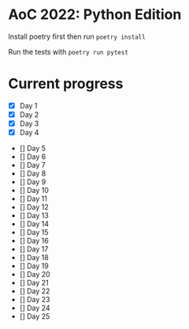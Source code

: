 # AoC 2022: Python Edition

Install poetry first then run `poetry install`

Run the tests with `poetry run pytest`

# Current progress

- [x] Day 1
- [x] Day 2
- [x] Day 3
- [x] Day 4
- [] Day 5
- [] Day 6
- [] Day 7
- [] Day 8
- [] Day 9
- [] Day 10
- [] Day 11
- [] Day 12
- [] Day 13
- [] Day 14
- [] Day 15
- [] Day 16
- [] Day 17
- [] Day 18
- [] Day 19
- [] Day 20
- [] Day 21
- [] Day 22
- [] Day 23
- [] Day 24
- [] Day 25
